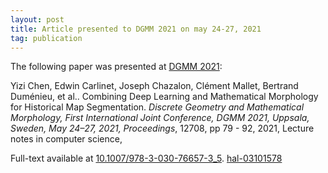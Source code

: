 ```yaml
---
layout: post
title: Article presented to DGMM 2021 on may 24-27, 2021
tag: publication
---
```


The following paper was presented at [DGMM 2021](https://www.dgmm2021.se/): 

Yizi Chen, Edwin Carlinet, Joseph Chazalon, Clément Mallet, Bertrand Duménieu, et al.. Combining Deep Learning and Mathematical Morphology for Historical Map Segmentation. *Discrete Geometry and Mathematical Morphology, First International Joint Conference, DGMM 2021, Uppsala, Sweden, May 24–27, 2021, Proceedings*, 12708, pp 79 - 92, 2021, Lecture notes in computer science, 


Full-text available at [10.1007/978-3-030-76657-3_5](https://dx.doi.org/10.1007/978-3-030-76657-3_5). [hal-03101578](https://hal.archives-ouvertes.fr/hal-03101578)
